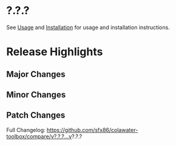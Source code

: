 # ?.?.?

See [Usage](https://github.com/sfx86/colawater-toolbox#usage) and [Installation](https://github.com/sfx86/colawater-toolbox#installation) for usage and installation instructions.

# Release Highlights

## Major Changes

## Minor Changes

## Patch Changes

Full Changelog: https://github.com/sfx86/colawater-toolbox/compare/v?.?.?...v?.?.?
